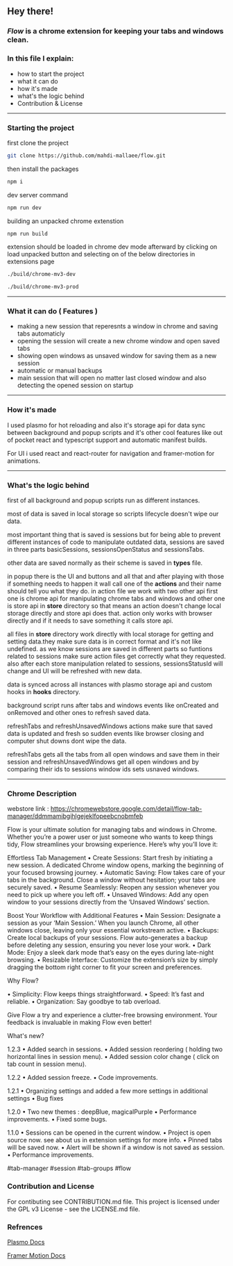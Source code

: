 ## Hey there!

### ***Flow*** is a chrome extension for keeping your tabs and windows clean.

### In this file I explain:
- how to start the project 
- what it can do 
- how it's made
- what's the logic behind
- Contribution & License

---

### Starting the project
first clone the project
```bash
git clone https://github.com/mahdi-mallaee/flow.git
```

then install the packages
```bash
npm i
```

dev server command
 ```bash
 npm run dev
 ```

building an unpacked chrome extenstion
```bash
npm run build
```

extension should be loaded in chrome dev mode afterward by clicking on load unpacked button and selecting on of the below directories in extensions page

```bash
./build/chrome-mv3-dev
```

```bash
./build/chrome-mv3-prod
```

---

### What it can do ( Features )
- making a new session that reperesnts a window in chrome and saving tabs automaticly
- opening the session will create a new chrome window and open saved tabs
- showing open windows as unsaved window for saving them as a new session
- automatic or manual backups
- main session that will open no matter last closed window and also detecting the opened session on startup

---

### How it's made
I used plasmo for hot reloading and also it's storage api for data sync between background and popup scripts and it's other cool features like out of pocket react and typescript support and automatic manifest builds.

For UI i used react and react-router for navigation and framer-motion for animations.

---

### What's the logic behind
first of all background and popup scripts run as different instances.

most of data is saved in local storage so scripts lifecycle doesn't wipe our data.

most important thing that is saved is sessions but for being able to prevent different instances of code to manipulate outdated data, sessions are saved in three parts basicSessions, sessionsOpenStatus and sessionsTabs.

other data are saved normally as their scheme is saved in **types** file.

in popup there is the UI and buttons and all that and after playing with those if something needs to happen it wall call one of the **actions** and their name should tell you what they do. in action file we work with two other api first one is chrome api for manipulating chrome tabs and windows and other one is store api in **store** directory so that means an action doesn't change local storage directly and store api does that. action only works with browser directly and if it needs to save something it calls store api.

all files in **store** directory work directly with local storage for getting and setting data.they make sure data is in correct format and it's not like undefined. as we know sessions are saved in different parts so funtions related to sessions make sure action files get correctly what they requested. also after each store manipulation related to sessions, sessionsStatusId will change and UI will be refreshed with new data. 

data is synced across all instances with plasmo storage api and custom hooks in **hooks** directory.

background script runs after tabs and windows events like onCreated and onRemoved and other ones to refresh saved data.

refreshTabs and refreshUnsavedWindows actions make sure that saved data is updated and fresh so sudden events like browser closing and computer shut downs dont wipe the data.

refreshTabs gets all the tabs from all open windows and save them in their session and refreshUnsavedWindows get all open windows and by comparing their ids to sessions window ids sets usnaved windows.

---

### Chrome Description

webstore link : https://chromewebstore.google.com/detail/flow-tab-manager/ddmmamibgihlgejeklfopeebcnobmfeb

Flow is your ultimate solution for managing tabs and windows in Chrome. Whether you’re a power user or just someone who wants to keep things tidy, Flow streamlines your browsing experience. Here’s why you’ll love it:

Effortless Tab Management
• Create Sessions: Start fresh by initiating a new session. A dedicated Chrome window opens, marking the beginning of your focused browsing journey.
• Automatic Saving: Flow takes care of your tabs in the background. Close a window without hesitation; your tabs are securely saved.
• Resume Seamlessly: Reopen any session whenever you need to pick up where you left off.
• Unsaved Windows: Add any open window to your sessions directly from the ‘Unsaved Windows’ section.

Boost Your Workflow with Additional Features
• Main Session: Designate a session as your ‘Main Session.’ When you launch Chrome, all other windows close, leaving only your essential workstream active.
• Backups: Create local backups of your sessions. Flow auto-generates a backup before deleting any session, ensuring you never lose your work.
• Dark Mode: Enjoy a sleek dark mode that’s easy on the eyes during late-night browsing.
• Resizable Interface: Customize the extension’s size by simply dragging the bottom right corner to fit your screen and preferences.

Why Flow?

• Simplicity: Flow keeps things straightforward.
• Speed: It’s fast and reliable.
• Organization: Say goodbye to tab overload.

Give Flow a try and experience a clutter-free browsing environment. Your feedback is invaluable in making Flow even better!

What's new?

1.2.3
• Added search in sessions.
• Added session reordering ( holding two horizontal lines in session menu).
• Added session color change ( click on tab count in session menu).

1.2.2
• Added session freeze.
• Code improvements.

1.2.1
• Organizing settings and added a few more settings in additional settings
• Bug fixes

1.2.0
• Two new themes : deepBlue, magicalPurple
• Performance improvements.
• Fixed some bugs.

1.1.0
• Sessions can be opened in the current window.
• Project is open source now. see about us in extension settings for more info.
• Pinned tabs will be saved now.
• Alert will be shown if a window is not saved as session.
• Performance improvements.

#tab-manager #session #tab-groups #flow

### Contribution and License
For contibuting see CONTRIBUTION.md file.
This project is licensed under the GPL v3 License - see the LICENSE.md file.

### Refrences
<a href="https://docs.plasmo.com/">Plasmo Docs</a>

<a href="https://www.framer.com/motion/">Framer Motion Docs</a>